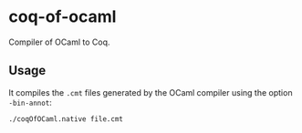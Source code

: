 coq-of-ocaml
============

Compiler of OCaml to Coq.

## Usage
It compiles the `.cmt` files generated by the OCaml compiler using the option `-bin-annot`:

    ./coqOfOCaml.native file.cmt
